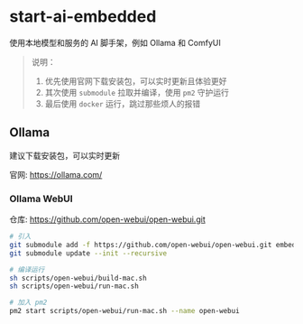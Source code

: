 # start-ai-embedded

 使用本地模型和服务的 AI 脚手架，例如 Ollama 和 ComfyUI

> 说明：
>
> 1. 优先使用官网下载安装包，可以实时更新且体验更好
> 2. 其次使用 `submodule` 拉取并编译，使用 `pm2` 守护运行
> 3. 最后使用 `docker` 运行，跳过那些烦人的报错

## Ollama

建议下载安装包，可以实时更新

官网: <https://ollama.com/>

### Ollama WebUI

仓库: <https://github.com/open-webui/open-webui.git>

```bash
# 引入
git submodule add -f https://github.com/open-webui/open-webui.git embedded/open-webui
git submodule update --init --recursive

# 编译运行
sh scripts/open-webui/build-mac.sh
sh scripts/open-webui/run-mac.sh

# 加入 pm2
pm2 start scripts/open-webui/run-mac.sh --name open-webui
```
